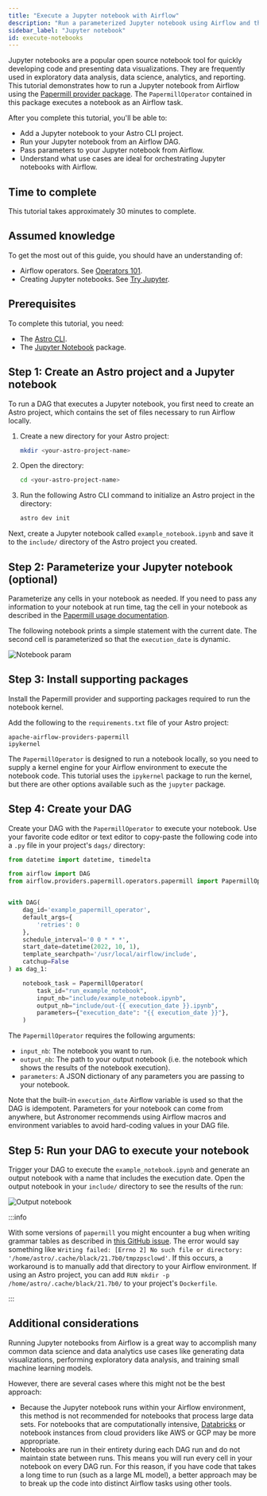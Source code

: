 ```yaml
---
title: "Execute a Jupyter notebook with Airflow"
description: "Run a parameterized Jupyter notebook using Airflow and the Astro CLI."
sidebar_label: "Jupyter notebook"
id: execute-notebooks
---
```


Jupyter notebooks are a popular open source notebook tool for quickly developing code and presenting data visualizations. They are frequently used in exploratory data analysis, data science, analytics, and reporting. This tutorial demonstrates how to run a Jupyter notebook from Airflow using the [Papermill provider package](https://registry.astronomer.io/providers/papermill). The `PapermillOperator` contained in this package executes a notebook as an Airflow task.

After you complete this tutorial, you'll be able to:

- Add a Jupyter notebook to your Astro CLI project.
- Run your Jupyter notebook from an Airflow DAG.
- Pass parameters to your Jupyter notebook from Airflow.
- Understand what use cases are ideal for orchestrating Jupyter notebooks with Airflow.

## Time to complete

This tutorial takes approximately 30 minutes to complete.

## Assumed knowledge

To get the most out of this guide, you should have an understanding of:

- Airflow operators. See [Operators 101](what-is-an-operator.md).
- Creating Jupyter notebooks. See [Try Jupyter](https://docs.jupyter.org/en/latest/start/index.html). 

## Prerequisites

To complete this tutorial, you need:

- The [Astro CLI](https://docs.astronomer.io/astro/cli/get-started).
- The [Jupyter Notebook](https://jupyter.org/install) package.

## Step 1: Create an Astro project and a Jupyter notebook

To run a DAG that executes a Jupyter notebook, you first need to create an Astro project, which contains the set of files necessary to run Airflow locally.

1. Create a new directory for your Astro project:

    ```sh
    mkdir <your-astro-project-name>
    ```

2. Open the directory:

    ```sh
    cd <your-astro-project-name>
    ```

3. Run the following Astro CLI command to initialize an Astro project in the directory:

    ```sh
    astro dev init
    ```

Next, create a Jupyter notebook called `example_notebook.ipynb` and save it to the `include/` directory of the Astro project you created.

## Step 2: Parameterize your Jupyter notebook (optional)

Parameterize any cells in your notebook as needed. If you need to pass any information to your notebook at run time, tag the cell in your notebook as described in the [Papermill usage documentation](https://papermill.readthedocs.io/en/latest/usage-parameterize.html).

The following notebook prints a simple statement with the current date. The second cell is parameterized so that the `execution_date` is dynamic.

![Notebook param](/img/guides/parameterized_notebook.png)

## Step 3: Install supporting packages

Install the Papermill provider and supporting packages required to run the notebook kernel.

Add the following to the `requirements.txt` file of your Astro project:

```text
apache-airflow-providers-papermill
ipykernel
```

The `PapermillOperator` is designed to run a notebook locally, so you need to supply a kernel engine for your Airflow environment to execute the notebook code. This tutorial uses the `ipykernel` package to run the kernel, but there are other options available such as the `jupyter` package.

## Step 4: Create your DAG

Create your DAG with the `PapermillOperator` to execute your notebook. Use your favorite code editor or text editor to copy-paste the following code into a `.py` file in your project's `dags/` directory:

```python
from datetime import datetime, timedelta

from airflow import DAG
from airflow.providers.papermill.operators.papermill import PapermillOperator


with DAG(
    dag_id='example_papermill_operator',
    default_args={
        'retries': 0
    },
    schedule_interval='0 0 * * *',
    start_date=datetime(2022, 10, 1),
    template_searchpath='/usr/local/airflow/include',
    catchup=False
) as dag_1:

    notebook_task = PapermillOperator(
        task_id="run_example_notebook",
        input_nb="include/example_notebook.ipynb",
        output_nb="include/out-{{ execution_date }}.ipynb",
        parameters={"execution_date": "{{ execution_date }}"},
    )
```

The `PapermillOperator` requires the following arguments:

- `input_nb`: The notebook you want to run.
- `output_nb`: The path to your output notebook (i.e. the notebook which shows the results of the notebook execution).
- `parameters`: A JSON dictionary of any parameters you are passing to your notebook.

Note that the built-in `execution_date` Airflow variable is used so that the DAG is idempotent. Parameters for your notebook can come from anywhere, but Astronomer recommends using Airflow macros and environment variables to avoid hard-coding values in your DAG file.

## Step 5: Run your DAG to execute your notebook

Trigger your DAG to execute the `example_notebook.ipynb` and generate an output notebook with a name that includes the execution date. Open the output notebook in your `include/` directory to see the results of the run:

![Output notebook](/img/guides/notebook_output.png)

:::info

With some versions of `papermill` you might encounter a bug when writing grammar tables as described in [this GitHub issue](https://github.com/psf/black/issues/1143). The error would say something like `Writing failed: [Errno 2] No such file or directory: '/home/astro/.cache/black/21.7b0/tmpzpsclowd'`. If this occurs, a workaround is to manually add that directory to your Airflow environment. If using an Astro project, you can add `RUN mkdir -p /home/astro/.cache/black/21.7b0/` to your project's `Dockerfile`.

:::

## Additional considerations

Running Jupyter notebooks from Airflow is a great way to accomplish many common data science and data analytics use cases like generating data visualizations, performing exploratory data analysis, and training small machine learning models.

However, there are several cases where this might not be the best approach:

- Because the Jupyter notebook runs within your Airflow environment, this method is not recommended for notebooks that process large data sets. For notebooks that are computationally intensive, [Databricks](airflow-databricks.md) or notebook instances from cloud providers like AWS or GCP may be more appropriate.
- Notebooks are run in their entirety during each DAG run and do not maintain state between runs. This means you will run every cell in your notebook on every DAG run. For this reason, if you have code that takes a long time to run (such as a large ML model), a better approach may be to break up the code into distinct Airflow tasks using other tools.
